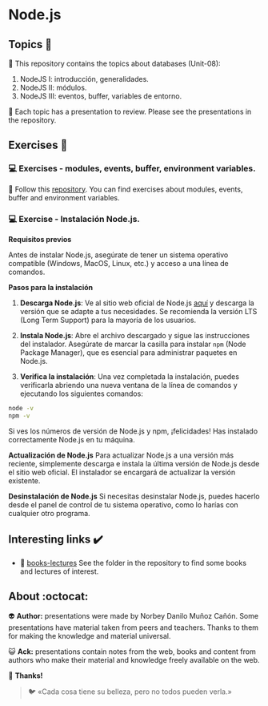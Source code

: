 # Node.js

## Topics :memo:

:open_file_folder: This repository contains the topics about databases (Unit-08):

1. NodeJS I: introducción, generalidades.
2. NodeJS II: módulos.
3. NodeJS III: eventos, buffer, variables de entorno.

:paperclip: Each topic has a presentation to review. Please see the presentations in the repository.

## Exercises :notebook:

### :computer: Exercises - modules, events, buffer, environment variables.

:link: Follow this [repository](https://github.com/norbeydanilo/database-exercises.git). You can find exercises about modules, events, buffer and environment variables.

### :computer: Exercise - Instalación Node.js.

**Requisitos previos**

Antes de instalar Node.js, asegúrate de tener un sistema operativo compatible (Windows, MacOS, Linux, etc.) y acceso a una línea de comandos.

**Pasos para la instalación**

1. **Descarga Node.js**: Ve al sitio web oficial de Node.js [aquí](https://nodejs.org/) y descarga la versión que se adapte a tus necesidades. Se recomienda la versión LTS (Long Term Support) para la mayoría de los usuarios.

2. **Instala Node.js**: Abre el archivo descargado y sigue las instrucciones del instalador. Asegúrate de marcar la casilla para instalar `npm` (Node Package Manager), que es esencial para administrar paquetes en Node.js.

3. **Verifica la instalación**: Una vez completada la instalación, puedes verificarla abriendo una nueva ventana de la línea de comandos y ejecutando los siguientes comandos:

```bash
node -v
npm -v
```

Si ves los números de versión de Node.js y npm, ¡felicidades! Has instalado correctamente Node.js en tu máquina.

**Actualización de Node.js**
Para actualizar Node.js a una versión más reciente, simplemente descarga e instala la última versión de Node.js desde el sitio web oficial. El instalador se encargará de actualizar la versión existente.

**Desinstalación de Node.js**
Si necesitas desinstalar Node.js, puedes hacerlo desde el panel de control de tu sistema operativo, como lo harías con cualquier otro programa.

## Interesting links :heavy_check_mark:

- :link: [books-lectures](.) See the folder in the repository to find some books and lectures of interest.
 
## About :octocat:

:alien: **Author:** presentations were made by Norbey Danilo Muñoz Cañón. Some presentations have material taken from peers and teachers. Thanks to them for making the knowledge and material universal.

:smiley_cat: **Ack:** presentations contain notes from the web, books and content from authors who make their material and knowledge freely available on the web.

:blue_book: **Thanks!**

> :bird: «Cada cosa tiene su belleza, pero no todos pueden verla.»